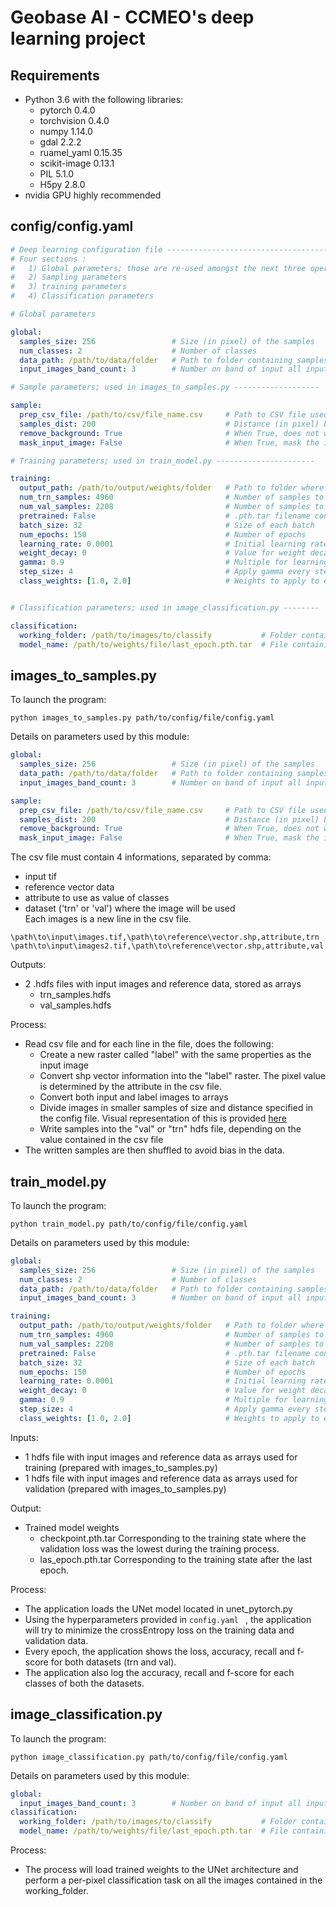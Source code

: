 # Geobase AI - CCMEO's deep learning project

## Requirements  
- Python 3.6 with the following libraries:
    - pytorch 0.4.0
    - torchvision 0.4.0
    - numpy 1.14.0
    - gdal 2.2.2
    - ruamel_yaml 0.15.35
    - scikit-image 0.13.1
    - PIL 5.1.0
    - H5py 2.8.0
- nvidia GPU highly recommended

## config/config.yaml  
```yaml
# Deep learning configuration file ------------------------------------------------
# Four sections :
#   1) Global parameters; those are re-used amongst the next three operations (sampling, training and classification)
#   2) Sampling parameters
#   3) training parameters
#   4) Classification parameters

# Global parameters

global:
  samples_size: 256                 # Size (in pixel) of the samples
  num_classes: 2                    # Number of classes
  data_path: /path/to/data/folder   # Path to folder containing samples
  input_images_band_count: 3        # Number on band of input all input images

# Sample parameters; used in images_to_samples.py -------------------

sample:
  prep_csv_file: /path/to/csv/file_name.csv     # Path to CSV file used in preparation.
  samples_dist: 200                             # Distance (in pixel) between samples
  remove_background: True                       # When True, does not write samples containing only "0" values.
  mask_input_image: False                       # When True, mask the input image where there is no reference data.

# Training parameters; used in train_model.py ----------------------

training:
  output_path: /path/to/output/weights/folder   # Path to folder where files containing weights will be written
  num_trn_samples: 4960                         # Number of samples to use for training (should be a multiple of batch_size)
  num_val_samples: 2208                         # Number of samples to use for validation (should be a multiple of batch_size)
  pretrained: False                             # .pth.tar filename containig pre-trained weights
  batch_size: 32                                # Size of each batch
  num_epochs: 150                               # Number of epochs
  learning_rate: 0.0001                         # Initial learning rate
  weight_decay: 0                               # Value for weight decay (each epoch)
  gamma: 0.9                                    # Multiple for learning rate decay
  step_size: 4                                  # Apply gamma every step_size
  class_weights: [1.0, 2.0]                     # Weights to apply to each class. A value > 1.0 will apply more weights to the learning of the class.


# Classification parameters; used in image_classification.py --------

classification:
  working_folder: /path/to/images/to/classify           # Folder containing all the images to be classified
  model_name: /path/to/weights/file/last_epoch.pth.tar  # File containing pre-trained weights
```  

## images_to_samples.py  
To launch the program:  
```
python images_to_samples.py path/to/config/file/config.yaml
```  
Details on parameters used by this module:
```yaml
global:
  samples_size: 256                 # Size (in pixel) of the samples
  data_path: /path/to/data/folder   # Path to folder containing samples
  input_images_band_count: 3        # Number on band of input all input images

sample:
  prep_csv_file: /path/to/csv/file_name.csv     # Path to CSV file used in preparation.
  samples_dist: 200                             # Distance (in pixel) between samples
  remove_background: True                       # When True, does not write samples containing only "0" values.
  mask_input_image: False                       # When True, mask the input image where there is no reference data.
```

The csv file must contain 4 informations, separated by comma:
- input tif
- reference vector data
- attribute to use as value of classes
- dataset ('trn' or 'val') where the image will be used  
Each images is a new line in the csv file.  

```
\path\to\input\images.tif,\path\to\reference\vector.shp,attribute,trn
\path\to\input\images2.tif,\path\to\reference\vector.shp,attribute,val
```

Outputs:
- 2 .hdfs files with input images and reference data, stored as arrays
    - trn_samples.hdfs
    - val_samples.hdfs

Process:
- Read csv file and for each line in the file, does the following:
    - Create a new raster called "label" with the same properties as the input image
    - Convert shp vector information into the "label" raster. The pixel value is determined by the attribute in the csv file.
    - Convert both input and label images to arrays
    - Divide images in smaller samples of size and distance specified in the config file. Visual representation of this is provided [here](https://medium.com/the-downlinq/broad-area-satellite-imagery-semantic-segmentation-basiss-4a7ea2c8466f)
    - Write samples into the "val" or "trn" hdfs file, depending on the value contained in the csv file
- The written samples are then shuffled to avoid bias in the data.

## train_model.py
To launch the program:  
```
python train_model.py path/to/config/file/config.yaml
```  
Details on parameters used by this module:  
```yaml
global:
  samples_size: 256                 # Size (in pixel) of the samples
  num_classes: 2                    # Number of classes
  data_path: /path/to/data/folder   # Path to folder containing samples
  input_images_band_count: 3        # Number on band of input all input images

training:
  output_path: /path/to/output/weights/folder   # Path to folder where files containing weights will be written
  num_trn_samples: 4960                         # Number of samples to use for training (should be a multiple of batch_size)
  num_val_samples: 2208                         # Number of samples to use for validation (should be a multiple of batch_size)
  pretrained: False                             # .pth.tar filename containig pre-trained weights
  batch_size: 32                                # Size of each batch
  num_epochs: 150                               # Number of epochs
  learning_rate: 0.0001                         # Initial learning rate
  weight_decay: 0                               # Value for weight decay (each epoch)
  gamma: 0.9                                    # Multiple for learning rate decay
  step_size: 4                                  # Apply gamma every step_size
  class_weights: [1.0, 2.0]                     # Weights to apply to each class. A value > 1.0 will apply more weights to the learning of the class.
```

Inputs:
- 1 hdfs file with input images and reference data as arrays used for training (prepared with images_to_samples.py)
- 1 hdfs file with input images and reference data as arrays used for validation (prepared with images_to_samples.py)

Output:
- Trained model weights
    - checkpoint.pth.tar        Corresponding to the training state where the validation loss was the lowest during the training process.
    - las_epoch.pth.tar         Corresponding to the training state after the last epoch.

Process:
- The application loads the UNet model located in unet_pytorch.py
- Using the hyperparameters provided in ```config.yaml ``` , the application will try to minimize the crossEntropy loss on the training data and validation data.
- Every epoch, the application shows the loss, accuracy, recall and f-score for both datasets (trn and val).
- The application also log the accuracy, recall and f-score for each classes of both the datasets.

## image_classification.py
To launch the program:  
```
python image_classification.py path/to/config/file/config.yaml
```  
Details on parameters used by this module:  
```yaml
global:
  input_images_band_count: 3        # Number on band of input all input images
classification:
  working_folder: /path/to/images/to/classify           # Folder containing all the images to be classified
  model_name: /path/to/weights/file/last_epoch.pth.tar  # File containing pre-trained weights
```
Process:  
- The process will load trained weights to the UNet architecture and perform a per-pixel classification task on all the images contained in the working_folder.
